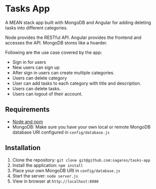 # Tasks App

A MEAN stack app built with MongoDB and Angular for adding deleting tasks into different categories.

Node provides the RESTful API. Angular provides the frontend and accesses the API. MongoDB stores like a hoarder.

Following are the use case covered by the app:
- Sign in for users
- New users can sign up
- After sign in users can create multiple categories.
- Users can delete category
- User can add tasks to each category with title and description.
- Users can delete tasks.
- Users can logout of their account.

## Requirements

- [Node and npm](http://nodejs.org)
- MongoDB: Make sure you have your own local or remote MongoDB database URI configured in `config/database.js`

## Installation

1. Clone the repository: `git clone git@github.com:sagares/tasks-app`
2. Install the application: `npm install`
3. Place your own MongoDB URI in `config/database.js`
3. Start the server: `node server.js`
4. View in browser at `http://localhost:8080`
